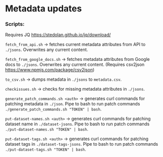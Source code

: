 # Metadata updates

### Scripts:

Requires JQ https://stedolan.github.io/jq/download/

`fetch_from_api.sh` -> fetches current metadata attributes from API to `./jsons`. Overwrites any current content.

`fetch_from_google_docs.sh` -> fetches metadata attributes from Google docs to `./jsons`. Overwrites any current content. (Requires csv2json https://www.npmjs.com/package/csv2json)

`to_csv.sh` -> dumps metadata in `./jsons` to `metadata.csv`.

`checkissues.sh` -> checks for missing metadata attributes in `./jsons`.

`generate_patch_commands.sh <auth>` -> generates curl commands for patching metadata in `./json`. Pipe to bash to run patch commands `./generate_patch_commands.sh "TOKEN" | bash`.

`put-dataset-names.sh <auth>` -> generates curl commands for patching dataset name in `./dataset-jsons`. Pipe to bash to run patch commands `./put-dataset-names.sh "TOKEN" | bash`.

`put-dataset-tags.sh <auth>` -> generates curl commands for patching dataset tags in `./dataset-tags-jsons`. Pipe to bash to run patch commands `./put-dataset-tags.sh "TOKEN" | bash`.
